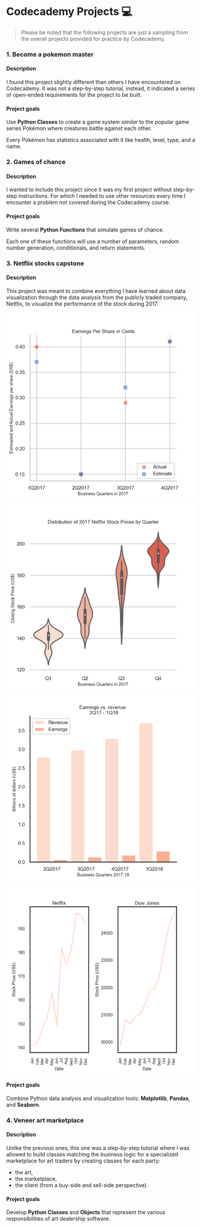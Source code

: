 # Codecademy Projects 💻

> Please be noted that the following projects are just a sampling from the overall projects provided for practice by Codecademy.

### 1. Become a pokemon master

#### Description

I found this project slightly different than others I have encountered on Codecademy. It was not a step-by-step tutorial, instead, it indicated a series of open-ended requirements for the project to be built.

#### Project goals

Use **Python Classes** to create a game system _similar_ to the popular game series Pokémon where creatures battle against each other.

Every Pokémon has statistics associated with it like health, level, type, and a name.

### 2. Games of chance

#### Description

I wanted to include this project since it was my first project without step-by-step instructions. For which I needed to use other resources every time I encounter a problem not covered during the Codecademy course.

#### Project goals

Write several **Python Functions** that simulate games of chance.

Each one of these functions will use a number of parameters, random number generation, conditionals, and return statements.

### 3. Netflix stocks capstone

#### Description

This project was meant to combine everything I have learned about data visualization through the data analysis from the publicly traded company, Netflix, to visualize the performance of the stock during 2017.

![Graph1](Netflix_stocks_capstone/graphs/Actual_reported_quarterly_EPS_vs_the_estimated_quarterly_EPS.png)
![Graph2](Netflix_stocks_capstone/graphs/Distribution_of_2017_Netflix_Stock_Prices_by_Quarter.png)
![Graph3](Netflix_stocks_capstone/graphs/Earnings_and_revenue_reported_2017-18.png)
![Graph4](Netflix_stocks_capstone/graphs/Netflix_vs_DowJones.png)

#### Project goals

Combine Python data analysis and visualization tools: **Matplotlib**, **Pandas**, and **Seaborn**.

### 4. Veneer art marketplace

#### Description

Unlike the previous ones, this one was a step-by-step tutorial where I was allowed to build classes matching the business logic for a specialized marketplace for art traders by creating classes for each party:
- the art,
- the marketplace,
- the client (from a buy-side and sell-side perspective).

#### Project goals

Develop **Python Classes** and **Objects** that represent the various responsibilities of art dealership software.
